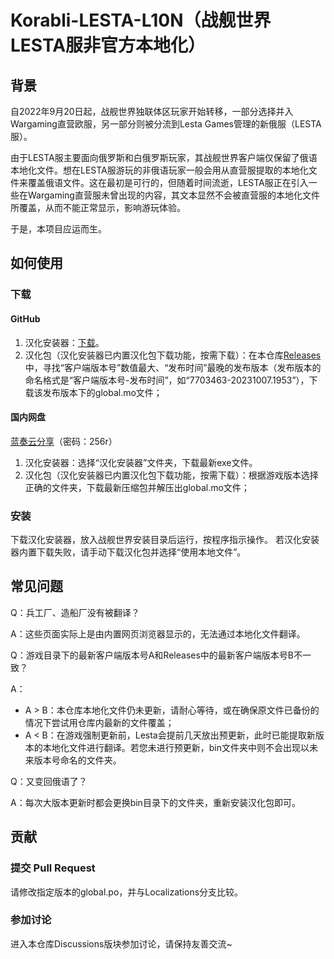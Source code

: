 # Korabli-LESTA-L10N（战舰世界LESTA服非官方本地化）

## 背景

自2022年9月20日起，战舰世界独联体区玩家开始转移，一部分选择并入Wargaming直营欧服，另一部分则被分流到Lesta Games管理的新俄服（LESTA服）。

由于LESTA服主要面向俄罗斯和白俄罗斯玩家，其战舰世界客户端仅保留了俄语本地化文件。想在LESTA服游玩的非俄语玩家一般会用从直营服提取的本地化文件来覆盖俄语文件。这在最初是可行的，但随着时间流逝，LESTA服正在引入一些在Wargaming直营服未曾出现的内容，其文本显然不会被直营服的本地化文件所覆盖，从而不能正常显示，影响游玩体验。

于是，本项目应运而生。

## 如何使用

### 下载

#### GitHub

1. 汉化安装器：[下载](https://github.com/LocalizedKorabli/L10nInstaller/releases/download/v2024.03.24.2339/L10nInstaller-v2024.03.24.2339.exe)。
2. 汉化包（汉化安装器已内置汉化包下载功能，按需下载）：在本仓库[Releases](https://github.com/LocalizedKorabli/Korabli-LESTA-L10N/releases)中，寻找“客户端版本号”数值最大、“发布时间”最晚的发布版本（发布版本的命名格式是“客户端版本号-发布时间”，如“7703463-20231007.1953”），下载该发布版本下的global.mo文件；

#### 国内网盘

[蓝奏云分享](https://tapio.lanzouw.com/b01lit85i)（密码：256r）

1. 汉化安装器：选择“汉化安装器”文件夹，下载最新exe文件。
2. 汉化包（汉化安装器已内置汉化包下载功能，按需下载）：根据游戏版本选择正确的文件夹，下载最新压缩包并解压出global.mo文件；


### 安装

下载汉化安装器，放入战舰世界安装目录后运行，按程序指示操作。
若汉化安装器内置下载失败，请手动下载汉化包并选择“使用本地文件”。

## 常见问题

Q：兵工厂、造船厂没有被翻译？

A：这些页面实际上是由内置网页浏览器显示的，无法通过本地化文件翻译。

Q：游戏目录下的最新客户端版本号A和Releases中的最新客户端版本号B不一致？

A：
- A > B：本仓库本地化文件仍未更新，请耐心等待，或在确保原文件已备份的情况下尝试用仓库内最新的文件覆盖；
- A < B：在游戏强制更新前，Lesta会提前几天放出预更新，此时已能提取新版本的本地化文件进行翻译。若您未进行预更新，bin文件夹中则不会出现以未来版本号命名的文件夹。

Q：又变回俄语了？

A：每次大版本更新时都会更换bin目录下的文件夹，重新安装汉化包即可。

## 贡献

### 提交 Pull Request

请修改指定版本的global.po，并与Localizations分支比较。

### 参加讨论

进入本仓库Discussions版块参加讨论，请保持友善交流~
